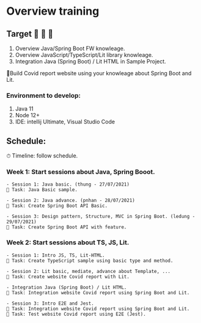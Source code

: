 # Overview training

## Target 🎏 🎏 🎏
1. Overview Java/Spring Boot FW knowleage.
2. Overview JavaScript/TypeScript/Lit library knowleage.
3. Integration Java (Spring Boot) / Lit HTML in Sample Project.

🗽Build Covid report website using your knowleage about Spring Boot and Lit.

### Environment to develop:
1. Java 11
2. Node 12+
3. IDE: intellij Ultimate, Visual Studio Code

## Schedule:
⏱ Timeline: follow schedule.

### Week 1: Start sessions about Java, Spring Booot.
    - Session 1: Java basic. (thung - 27/07/2021)
    🚩 Task: Java Basic sample.

    - Session 2: Java advance. (pnhan - 28/07/2021)
    🚩 Task: Create Spring Boot API Basic.

    - Session 3: Design pattern, Structure, MVC in Spring Boot. (ledung - 29/07/2021)
    🚩 Task: Create Spring Boot API with feature.

### Week 2: Start sessions about TS, JS, Lit.
    - Session 1: Intro JS, TS, Lit-HTML.
    🚩 Task: Create TypeScript sample using basic type and method.

    - Session 2: Lit basic, mediate, advance about Template, ...
    🚩 Task: Create website Covid report with Lit.

    - Integration Java (Spring Boot) / Lit HTML.
    🚩 Task: Integration website Covid report using Spring Boot and Lit.

    - Session 3: Intro E2E and Jest.
    🚩 Task: Integration website Covid report using Spring Boot and Lit.
    🚩 Task: Test website Covid report using E2E (Jest).
